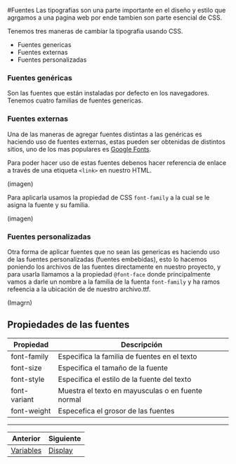#Fuentes
Las tipografias son una parte importante en el diseño y estilo que agrgamos a una pagina web por ende tambien son parte esencial de  CSS.

Tenemos tres maneras de cambiar la tipografia usando CSS.

* Fuentes genericas
* Fuentes externas
* Fuentes personalizadas

### Fuentes genéricas
Son las fuentes que están instaladas por defecto en los navegadores. Tenemos cuatro familias de fuentes genericas.


### Fuentes externas
Una de las maneras de agregar fuentes distintas a las genéricas es haciendo uso de fuentes externas, estas pueden ser obtenidas de distintos sitios, uno de los mas populares es [Google Fonts](https://fonts.google.com).

Para poder hacer uso de estas fuentes debenos hacer referencia de enlace a través de una etiqueta `<link>` en nuestro HTML.

(imagen)

Para aplicarla usamos la propiedad de CSS `font-family` a la cual se le asigna la fuente y su familia.

(imagen)

### Fuentes personalizadas
Otra forma de aplicar fuentes que no sean las genericas es haciendo uso de las fuentes personalizadas (fuentes embebidas), esto lo hacemos poniendo los archivos de las fuentes directamente en nuestro proyecto, y para usarla llamamos a la propiedad `@font-face` donde principalmente vamos a darle un nombre a la familia de la fuenta `font-family` y ha ramos refeencia a la ubicación de de nuestro archivo.ttf.

(Imagrn)

## Propiedades de las fuentes
|Propiedad|Descripción|
|---------|-----------|
|font-family|Especifica la familia de fuentes en el texto|
|font-size|Especifica el tamaño de la fuente|
|font-style|Especifica el estilo de la fuente del texto|
|font-variant|Muestra el texto en mayusculas o en fuente normal|
|font-weight|Especefica el grosor de las fuentes|


***
| Anterior                   | Siguiente                     |
|----------------------------|-------------------------------|
| [Variables](/variables/) | [Display](/display/)|